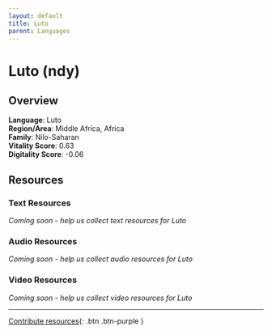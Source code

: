 ```yaml
---
layout: default
title: Luto
parent: Languages
---
```


# Luto (ndy)

## Overview

**Language**: Luto  
**Region/Area**: Middle Africa, Africa  
**Family**: Nilo-Saharan  
**Vitality Score**: 0.63  
**Digitality Score**: -0.06  

## Resources

### Text Resources
*Coming soon - help us collect text resources for Luto*

### Audio Resources
*Coming soon - help us collect audio resources for Luto*

### Video Resources
*Coming soon - help us collect video resources for Luto*

---

[Contribute resources](https://fairtrain.github.io/){: .btn .btn-purple }

